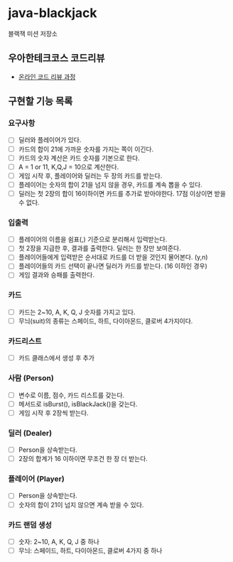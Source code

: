 # java-blackjack

블랙잭 미션 저장소

## 우아한테크코스 코드리뷰

- [온라인 코드 리뷰 과정](https://github.com/woowacourse/woowacourse-docs/blob/master/maincourse/README.md)

## 구현할 기능 목록

### 요구사항 
- [ ] 딜러와 플레이어가 있다.
- [ ] 카드의 합이 21에 가까운 숫자를 가지는 쪽이 이긴다.
- [ ] 카드의 숫자 계산은 카드 숫자를 기본으로 한다. 
- [ ] A = 1 or 11, K,Q,J = 10으로 계산한다.
- [ ] 게임 시작 후, 플레이어와 딜러는 두 장의 카드를 받는다.
- [ ] 플레이어는 숫자의 합이 21을 넘지 않을 경우, 카드를 계속 뽑을 수 있다.
- [ ] 딜러는 첫 2장의 합이 16이하이면 카드를 추가로 받아야한다. 17점 이상이면 받을 수 없다.

### 입출력
- [ ] 플레이어의 이름을 쉼표(,) 기준으로 분리해서 입력받는다.
- [ ] 첫 2장을 지급한 후, 결과를 출력한다. 딜러는 한 장만 보여준다.
- [ ] 플레이어들에게 입력받은 순서대로 카드를 더 받을 것인지 물어본다. (y,n)
- [ ] 플레이어들의 카드 선택이 끝나면 딜러가 카드를 받는다. (16 이하인 경우)
- [ ] 게임 결과와 승패를 출력한다.

### 카드
- [ ] 카드는 2~10, A, K, Q, J 숫자를 가지고 있다. 
- [ ] 무늬(suit)의 종류는 스페이드, 하트, 다이아몬드, 클로버 4가지이다.

### 카드리스트
- [ ] 카드 클래스에서 생성 후 추가

### 사람 (Person)
- [ ] 변수로 이름, 점수, 카드 리스트를 갖는다.
- [ ] 메서드로 isBurst(), isBlackJack()을 갖는다.
- [ ] 게임 시작 후 2장씩 받는다.

### 딜러 (Dealer)
- [ ] Person을 상속받는다.
- [ ] 2장의 합계가 16 이하이면 무조건 한 장 더 받는다.

### 플레이어 (Player)
- [ ] Person을 상속받는다.
- [ ] 숫자의 합이 21이 넘지 않으면 계속 받을 수 있다.

### 카드 랜덤 생성
- [ ] 숫자: 2~10, A, K, Q, J 중 하나
- [ ] 무늬: 스페이드, 하트, 다이아몬드, 클로버 4가지 중 하나
